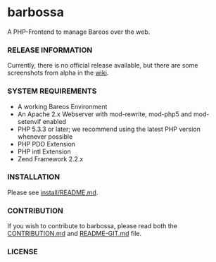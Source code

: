 barbossa
========

A PHP-Frontend to manage Bareos over the web.

### RELEASE INFORMATION

Currently, there is no official release available, but there are some screenshots from alpha in the [wiki](https://github.com/fbergkemper/barbossa/wiki/Screenshots).


### SYSTEM REQUIREMENTS

* A working Bareos Environment
* An Apache 2.x Webserver with mod-rewrite, mod-php5 and mod-setenvif enabled
* PHP 5.3.3 or later; we recommend using the latest PHP version whenever possible
* PHP PDO Extension
* PHP intl Extension
* Zend Framework 2.2.x

### INSTALLATION

Please see [install/README.md](install/README.md).

### CONTRIBUTION

If you wish to contribute to barbossa, please read both the
[CONTRIBUTION.md](CONTRIBUTION.md) and [README-GIT.md](README-GIT.md) file.

### LICENSE

